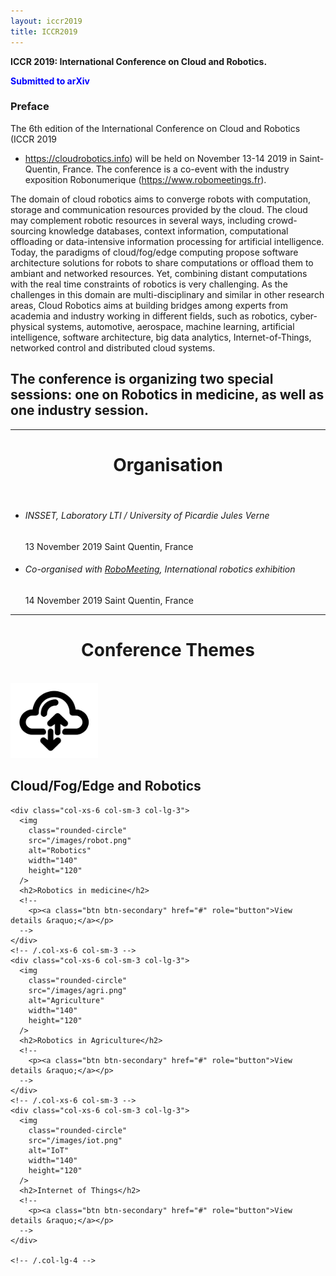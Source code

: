 ```yaml
---
layout: iccr2019
title: ICCR2019
---
```

**ICCR 2019: International Conference on Cloud and Robotics.**

<span style="color: blue">**Submitted to arXiv**</span>


### Preface

The 6th edition of the International Conference on Cloud and Robotics (ICCR 2019
- https://cloudrobotics.info) will be held on November 13-14 2019 in
Saint-Quentin, France. The conference is a co-event with the industry exposition
Robonumerique (https://www.robomeetings.fr). 


The domain of cloud robotics aims to converge robots with computation, storage
and communication resources provided by the cloud. The cloud may complement
robotic resources in several ways, including crowd-sourcing knowledge databases,
context information, computational offloading or data-intensive information
processing for artificial intelligence. Today, the paradigms of cloud/fog/edge
computing propose software architecture solutions for robots to share
computations or offload them to ambiant and networked resources. Yet, combining
distant computations with the real time constraints of robotics is very
challenging. As the challenges in this domain are multi-disciplinary and similar
in other research areas, Cloud Robotics aims at building bridges among experts
from academia and industry working in different fields, such as robotics,
cyber-physical systems, automotive, aerospace, machine learning, artificial
intelligence, software architecture, big data analytics, Internet-of-Things,
networked control and distributed cloud systems. 


The conference is organizing two special sessions: one on Robotics in medicine,
as well as one industry session.
---

<hr class="featurette-divider" />

<center>
  <h1>Organisation</h1>
  <br />
</center>
<ul>
  <li>
    <h6>INSSET, Laboratory LTI / University of Picardie Jules Verne</h6>
    <p>13 November 2019 Saint Quentin, France</p>
  </li>

  <li>
    <h6>
      Co-organised with <a href="/iccr2019/robonumerique">RoboMeeting</a>,
      International robotics exhibition
    </h6>
    <p>14 November 2019 Saint Quentin, France</p>
  </li>
</ul>

<hr class="featurette-divider" />

<center>
  <h1>Conference Themes</h1>
  <br />
</center>

<div class="container marketing">
  <!-- Three columns of text below the carousel -->
  <div class="row">
    <div class="col-xs-6 col-sm-3 col-lg-3">
      <img
        class="rounded-circle"
        src="/images/cloud.png"
        alt="Cloud"
        width="140"
        height="120"
      />
      <h2>Cloud/Fog/Edge and Robotics</h2>
      <!--
        <p><a class="btn btn-secondary" href="#" role="button">View details &raquo;</a></p>
      -->
    </div>

    <div class="col-xs-6 col-sm-3 col-lg-3">
      <img
        class="rounded-circle"
        src="/images/robot.png"
        alt="Robotics"
        width="140"
        height="120"
      />
      <h2>Robotics in medicine</h2>
      <!--
        <p><a class="btn btn-secondary" href="#" role="button">View details &raquo;</a></p>
      -->
    </div>
    <!-- /.col-xs-6 col-sm-3 -->
    <div class="col-xs-6 col-sm-3 col-lg-3">
      <img
        class="rounded-circle"
        src="/images/agri.png"
        alt="Agriculture"
        width="140"
        height="120"
      />
      <h2>Robotics in Agriculture</h2>
      <!--
        <p><a class="btn btn-secondary" href="#" role="button">View details &raquo;</a></p>
      -->
    </div>
    <!-- /.col-xs-6 col-sm-3 -->
    <div class="col-xs-6 col-sm-3 col-lg-3">
      <img
        class="rounded-circle"
        src="/images/iot.png"
        alt="IoT"
        width="140"
        height="120"
      />
      <h2>Internet of Things</h2>
      <!--
        <p><a class="btn btn-secondary" href="#" role="button">View details &raquo;</a></p>
      -->
    </div>

    <!-- /.col-lg-4 -->
  </div>
  <!-- /.row -->
</div>
